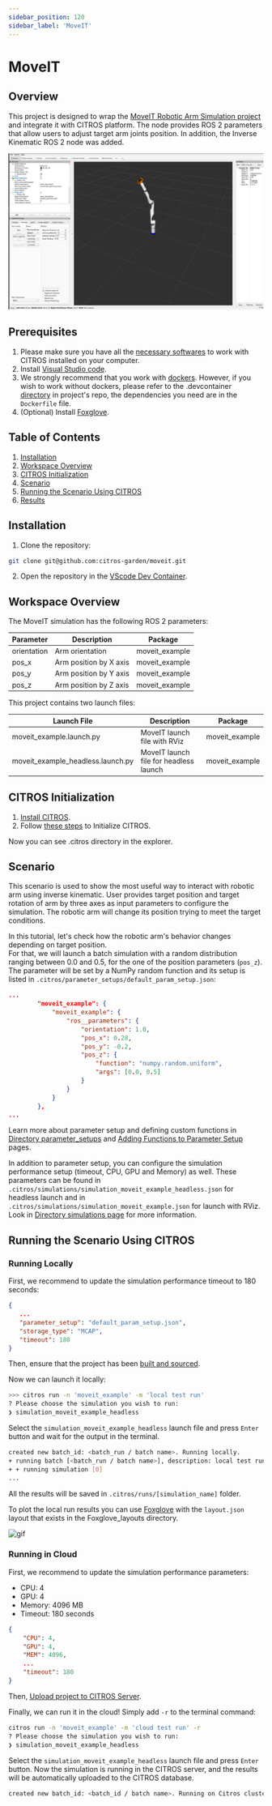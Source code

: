 ```yaml
---
sidebar_position: 120
sidebar_label: 'MoveIT'
---
```



# MoveIT

## Overview
This project is designed to wrap the [MoveIT Robotic Arm Simulation project](https://moveit.picknik.ai/main/doc/tutorials/quickstart_in_rviz/quickstart_in_rviz_tutorial.html) and integrate it with CITROS platform. The node provides ROS 2 parameters that allow users to adjust target arm joints position. In addition, the Inverse Kinematic ROS 2 node was added.

![png](img/arm0.png "Arm")

## Prerequisites

1. Please make sure you have all the [necessary softwares](https://citros.io/doc/docs_tutorials/getting_started/#softwares-to-work-with-citros) to work with CITROS installed on your computer.
2. Install [Visual Studio code](https://code.visualstudio.com/download).
3. We strongly recommend that you work with [dockers](https://citros.io/doc/docs_tutorials/dockerfile_overview/). However, if you wish to work without dockers, please refer to the .devcontainer [directory](https://github.com/citros-garden/moveit/tree/main/.devcontainer) in project's repo, the dependencies you need are in the ```Dockerfile``` file.
4. (Optional) Install [Foxglove](https://docs.foxglove.dev/docs/introduction).

## Table of Contents
1. [Installation](#installation)
2. [Workspace Overview](#workspace-overview)
3. [CITROS Initialization](#citros-initialization)
4. [Scenario](#scenario)
5. [Running the Scenario Using CITROS](#running-the-scenario-using-citros)
6. [Results](#results)

## Installation
1. Clone the repository:
```bash
git clone git@github.com:citros-garden/moveit.git
```
2. Open the repository in the [VScode Dev Container](https://citros.io/doc/docs_tutorials/getting_started/#open-project-in-vscode-dev-container).

## Workspace Overview

The MoveIT simulation has the following ROS 2 parameters:

|Parameter	|Description |Package
|--|--|--
orientation		|Arm orientation 	|moveit_example
pos_x		|Arm position by X axis  	|moveit_example
pos_y		|Arm position by Y axis   |moveit_example
pos_z		|Arm position by Z axis   |moveit_example

This project contains two launch files: 

|Launch File	|Description |Package
|--|--|--
moveit_example.launch.py		|MoveIT launch file with RViz |moveit_example
moveit_example_headless.launch.py	|MoveIT launch file for headless launch |moveit_example


## CITROS Initialization

1. [Install CITROS](https://citros.io/doc/docs_tutorials/getting_started/#installation).
2. Follow [these steps](https://citros.io/doc/docs_tutorials/getting_started/#initialization) to Initialize CITROS.

Now you can see .citros directory in the explorer.

## Scenario
This scenario is used to show the most useful way to interact with robotic arm using inverse kinematic.
User provides target position and target rotation of arm by three axes as input parameters to configure the simulation. The robotic arm will change its position trying to meet the target conditions. 

In this tutorial, let's check how the robotic arm's behavior changes depending on target position. <br />
For that, we will launch a batch simulation with a random distribution ranging between 0.0 and 0.5, for the one of the position parameters  (`pos_z`).
The parameter will be set by a NumPy random function and its  setup is listed in ```.citros/parameter_setups/default_param_setup.json```: <br/>

```json
...
        "moveit_example": {
            "moveit_example": {
                "ros__parameters": {
                    "orientation": 1.0,
                    "pos_x": 0.28,
                    "pos_y": -0.2,
                    "pos_z": {
                        "function": "numpy.random.uniform",
                        "args": [0.0, 0.5]
                    }
                }
            }
        },
...
```

Learn more about parameter setup and defining custom functions in [Directory parameter_setups](https://citros.io/doc/docs_cli/structure/citros_structure/#directory-parameter_setups) and [Adding Functions to Parameter Setup](https://citros.io/doc/docs_cli/configuration/config_params) pages.

In addition to parameter setup, you can configure the simulation performance setup (timeout, CPU, GPU and Memory) as well.
These parameters can be found in ```.citros/simulations/simulation_moveit_example_headless.json``` for headless launch and in ```.citros/simulations/simulation_moveit_example.json``` for launch with RViz. <br/>
Look in [Directory simulations page](https://citros.io/doc/docs_cli/structure/citros_structure#directory-simulations) for more information.

## Running the Scenario Using CITROS

### Running Locally

First, we recommend to update the simulation performance timeout to 180 seconds:

 ```json 
{
    ...
    "parameter_setup": "default_param_setup.json",
    "storage_type": "MCAP",
    "timeout": 180
}
 ```

Then, ensure that the project has been [built and sourced](https://citros.io/doc/docs_tutorials/getting_started/#build-the-project).<br/>

Now we can launch it locally:
```bash 
>>> citros run -n 'moveit_example' -m 'local test run'
? Please choose the simulation you wish to run:
❯ simulation_moveit_example_headless
```
Select the ```simulation_moveit_example_headless``` launch file and press ```Enter``` button and wait for the output in the terminal.

```bash
created new batch_id: <batch_run / batch name>. Running locally.
+ running batch [<batch_run / batch name>], description: local test run, repeating simulations: [1]
+ + running simulation [0]
...
```

All the results will be saved in ```.citros/runs/[simulation_name]``` folder.

To plot the local run results you can use [Foxglove](https://citros.io/doc/docs_tutorials/#visualization-with-foxglove) with the ```layout.json``` layout that exists in the Foxglove_layouts directory.

![gif](img/foxglove1.gif "Foxglove example")

### Running in Cloud

First, we recommend to update the simulation performance parameters:
- CPU: 4
- GPU: 4  
- Memory: 4096 MB
- Timeout: 180 seconds


```json
{
    "CPU": 4,
    "GPU": 4,
    "MEM": 4096,
    ...
    "timeout": 180
}
```

Then, [Upload project to CITROS Server](https://citros.io/doc/docs_tutorials/getting_started/#upload-to-citros-server). 

Finally, we can run it in the cloud! Simply add `-r` to the terminal command: 
```bash 
citros run -n 'moveit_example' -m 'cloud test run' -r
? Please choose the simulation you wish to run:
❯ simulation_moveit_example_headless
```

Select the ```simulation_moveit_example_headless``` launch file and press `Enter` button. Now the simulation is running in the CITROS server, and the results will be automatically uploaded to the CITROS database.

```bash
created new batch_id: <batch_id / batch name>. Running on Citros cluster. See https://citros.io/batch/<batch_id / batch name>.
```